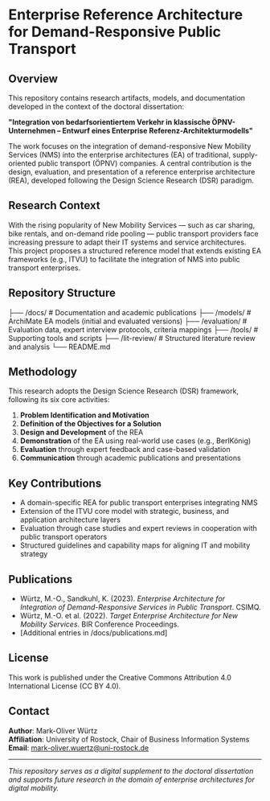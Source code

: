 # Enterprise Reference Architecture for Demand-Responsive Public Transport

## Overview

This repository contains research artifacts, models, and documentation developed in the context of the doctoral dissertation:

**"Integration von bedarfsorientiertem Verkehr in klassische ÖPNV-Unternehmen – Entwurf eines Enterprise Referenz-Architekturmodells"**

The work focuses on the integration of demand-responsive New Mobility Services (NMS) into the enterprise architectures (EA) of traditional, supply-oriented public transport (ÖPNV) companies. A central contribution is the design, evaluation, and presentation of a reference enterprise architecture (REA), developed following the Design Science Research (DSR) paradigm.

## Research Context

With the rising popularity of New Mobility Services — such as car sharing, bike rentals, and on-demand ride pooling — public transport providers face increasing pressure to adapt their IT systems and service architectures. This project proposes a structured reference model that extends existing EA frameworks (e.g., ITVU) to facilitate the integration of NMS into public transport enterprises.

## Repository Structure

├── /docs/ # Documentation and academic publications 
├── /models/ # ArchiMate EA models (initial and evaluated versions) 
├── /evaluation/ # Evaluation data, expert interview protocols, criteria mappings 
├── /tools/ # Supporting tools and scripts 
├── /lit-review/ # Structured literature review and analysis 
└── README.md


## Methodology

This research adopts the Design Science Research (DSR) framework, following its six core activities:

1. **Problem Identification and Motivation**
2. **Definition of the Objectives for a Solution**
3. **Design and Development** of the REA
4. **Demonstration** of the EA using real-world use cases (e.g., BerlKönig)
5. **Evaluation** through expert feedback and case-based validation
6. **Communication** through academic publications and presentations

## Key Contributions

- A domain-specific REA for public transport enterprises integrating NMS
- Extension of the ITVU core model with strategic, business, and application architecture layers
- Evaluation through case studies and expert reviews in cooperation with public transport operators
- Structured guidelines and capability maps for aligning IT and mobility strategy

## Publications

- Würtz, M.-O., Sandkuhl, K. (2023). *Enterprise Architecture for Integration of Demand-Responsive Services in Public Transport*. CSIMQ.
- Würtz, M.-O. et al. (2022). *Target Enterprise Architecture for New Mobility Services*. BIR Conference Proceedings.
- [Additional entries in /docs/publications.md]

## License

This work is published under the Creative Commons Attribution 4.0 International License (CC BY 4.0).

## Contact

**Author**: Mark-Oliver Würtz  
**Affiliation**: University of Rostock, Chair of Business Information Systems  
**Email**: mark-oliver.wuertz@uni-rostock.de

---

*This repository serves as a digital supplement to the doctoral dissertation and supports future research in the domain of enterprise architectures for digital mobility.*

